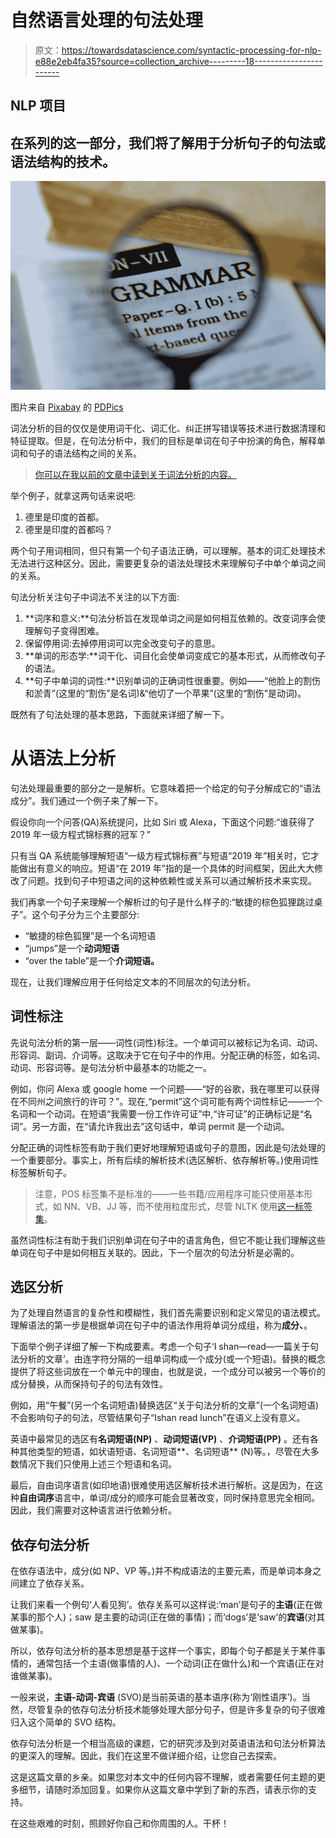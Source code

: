 # 自然语言处理的句法处理

> 原文：<https://towardsdatascience.com/syntactic-processing-for-nlp-e88e2eb4fa35?source=collection_archive---------18----------------------->

## NLP 项目

## 在系列的这一部分，我们将了解用于分析句子的句法或语法结构的技术。

![](img/f7c4acc5b7920e1c55ca13fff18e19a8.png)

图片来自 [Pixabay](https://pixabay.com/?utm_source=link-attribution&utm_medium=referral&utm_campaign=image&utm_content=389907) 的 [PDPics](https://pixabay.com/users/PDPics-44804/?utm_source=link-attribution&utm_medium=referral&utm_campaign=image&utm_content=389907)

词法分析的目的仅仅是使用词干化、词汇化、纠正拼写错误等技术进行数据清理和特征提取。但是，在句法分析中，我们的目标是单词在句子中扮演的角色，解释单词和句子的语法结构之间的关系。

> [你可以在我以前的文章中读到关于词法分析的内容。](/lexical-processing-for-nlp-basic-9fd9b7529d06)

举个例子，就拿这两句话来说吧:

1.  德里是印度的首都。
2.  德里是印度的首都吗？

两个句子用词相同，但只有第一个句子语法正确，可以理解。基本的词汇处理技术无法进行这种区分。因此，需要更复杂的语法处理技术来理解句子中单个单词之间的关系。

句法分析关注句子中词法不关注的以下方面:

1.  **词序和意义:**句法分析旨在发现单词之间是如何相互依赖的。改变词序会使理解句子变得困难。
2.  保留停用词:去掉停用词可以完全改变句子的意思。
3.  **单词的形态学:**词干化、词目化会使单词变成它的基本形式，从而修改句子的语法。
4.  **句子中单词的词性:**识别单词的正确词性很重要。例如——“他脸上的割伤和淤青”(这里的“割伤”是名词)&“他切了一个苹果”(这里的“割伤”是动词)。

既然有了句法处理的基本思路，下面就来详细了解一下。

# 从语法上分析

句法处理最重要的部分之一是解析。它意味着把一个给定的句子分解成它的“语法成分”。我们通过一个例子来了解一下。

假设你向一个问答(QA)系统提问，比如 Siri 或 Alexa，下面这个问题:“谁获得了 2019 年一级方程式锦标赛的冠军？”

只有当 QA 系统能够理解短语“一级方程式锦标赛”与短语“2019 年”相关时，它才能做出有意义的响应。短语“在 2019 年”指的是一个具体的时间框架，因此大大修改了问题。找到句子中短语之间的这种依赖性或关系可以通过解析技术来实现。

我们再拿一个句子来理解一个解析过的句子是什么样子的:“敏捷的棕色狐狸跳过桌子”。这个句子分为三个主要部分:

*   “敏捷的棕色狐狸”是一个名词短语
*   “jumps”是一个**动词短语**
*   “over the table”是一个**介词短语。**

现在，让我们理解应用于任何给定文本的不同层次的句法分析。

## 词性标注

先说句法分析的第一层——词性(词性)标注。一个单词可以被标记为名词、动词、形容词、副词、介词等。这取决于它在句子中的作用。分配正确的标签，如名词、动词、形容词等。是句法分析中最基本的功能之一。

例如，你问 Alexa 或 google home 一个问题——“好的谷歌，我在哪里可以获得在不同州之间旅行的许可？”。现在,“permit”这个词可能有两个词性标记——一个名词和一个动词。在短语“我需要一份工作许可证”中,“许可证”的正确标记是“名词”。另一方面，在“请允许我出去”这句话中，单词 permit 是一个动词。

分配正确的词性标签有助于我们更好地理解短语或句子的意图，因此是句法处理的一个重要部分。事实上，所有后续的解析技术(选区解析、依存解析等。)使用词性标签解析句子。

> 注意，POS 标签集不是标准的——一些书籍/应用程序可能只使用基本形式，如 NN、VB、JJ 等，而不使用粒度形式，尽管 NLTK 使用[这一标签集](https://www.ling.upenn.edu/courses/Fall_2003/ling001/penn_treebank_pos.html)。

虽然词性标注有助于我们识别单词在句子中的语言角色，但它不能让我们理解这些单词在句子中是如何相互关联的。因此，下一个层次的句法分析是必需的。

## 选区分析

为了处理自然语言的复杂性和模糊性，我们首先需要识别和定义常见的语法模式。理解语法的第一步是根据单词在句子中的语法作用将单词分成组，称为**成分、**。

下面举个例子详细了解一下构成要素。考虑一个句子‘I shan—read—一篇关于句法分析的文章’。由连字符分隔的一组单词构成一个成分(或一个短语)。替换的概念提供了将这些词放在一个单元中的理由，也就是说，一个成分可以被另一个等价的成分替换，从而保持句子的句法有效性。

例如，用“午餐”(另一个名词短语)替换选区“关于句法分析的文章”(一个名词短语)不会影响句子的句法，尽管结果句子“Ishan read lunch”在语义上没有意义。

英语中最常见的选区有**名词短语(NP)** 、**动词短语(VP)** 、**介词短语(PP)** 。还有各种其他类型的短语，如状语短语、名词短语**、名词短语** (N)等。，尽管在大多数情况下我们只使用上述三个短语和名词。

最后，自由词序语言(如印地语)很难使用选区解析技术进行解析。这是因为，在这种**自由词序**语言中，单词/成分的顺序可能会显著改变，同时保持意思完全相同。因此，我们需要对这种语言进行依赖分析。

## 依存句法分析

在依存语法中，成分(如 NP、VP 等。)并不构成语法的主要元素，而是单词本身之间建立了依存关系。

让我们来看一个例句‘人看见狗’。依存关系可以这样说:‘man’是句子的**主语**(正在做某事的那个人)；saw 是主要的动词(正在做的事情)；而‘dogs’是‘saw’的**宾语**(对其做某事)。

所以，依存句法分析的基本思想是基于这样一个事实，即每个句子都是关于某件事情的，通常包括一个主语(做事情的人)、一个动词(正在做什么)和一个宾语(正在对谁做某事)。

一般来说，**主语-动词-宾语** (SVO)是当前英语的基本语序(称为‘刚性语序’)。当然，尽管复杂的依存句法分析技术能够处理大部分句子，但是许多复杂的句子很难归入这个简单的 SVO 结构。

依存句法分析是一个相当高级的课题，它的研究涉及到对英语语法和句法分析算法的更深入的理解。因此，我们在这里不做详细介绍，让您自己去探索。

这是这篇文章的乡亲。如果您对本文中的任何内容不理解，或者需要任何主题的更多细节，请随时添加回复。如果你从这篇文章中学到了新的东西，请表示你的支持。

在这些艰难的时刻，照顾好你自己和你周围的人。干杯！